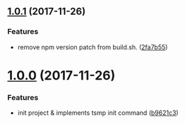 <a name="1.0.1"></a>
## [1.0.1](https://github.com/appleskiller/ts-module-scaffold/compare/v1.0.0...v1.0.1) (2017-11-26)


### Features

* remove npm version patch from build.sh. ([2fa7b55](https://github.com/appleskiller/ts-module-scaffold/commit/2fa7b55))



<a name="1.0.0"></a>
# [1.0.0](https://github.com/appleskiller/ts-module-scaffold/compare/b9621c3...v1.0.0) (2017-11-26)


### Features

* init project & implements tsmp init command ([b9621c3](https://github.com/appleskiller/ts-module-scaffold/commit/b9621c3))



